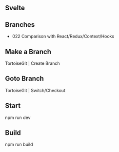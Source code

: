 ## Svelte

## Branches

* 022 Comparison with React/Redux/Context/Hooks

## Make a Branch

TortoiseGit | Create Branch <name>

## Goto Branch

TortoiseGit | Switch/Checkout <name>

## Start

npm run dev

## Build

npm run build
